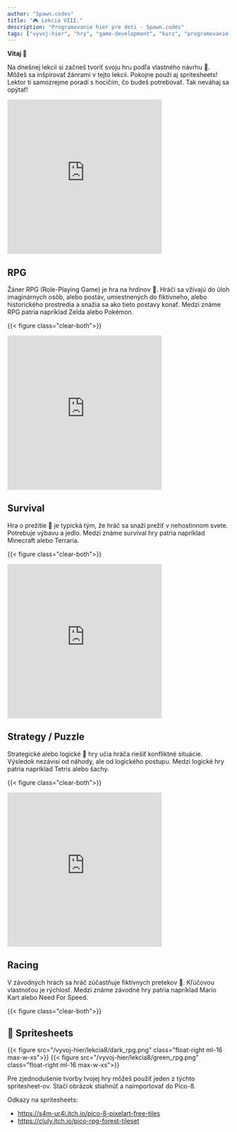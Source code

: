 ```yaml
---
author: "Spawn.codes"
title: "🎮 Lekcia VIII."
description: "Programovanie hier pre deti - Spawn.codes"
tags: ["vývoj-hier", "hry", "game-development", "kurz", "programovanie-hier", "programovanie-pre-deti"]
---
```


**Vitaj 👋**

Na dnešnej lekcii si začneš tvoriť svoju hru podľa <span class="font-semibold text-lg text-slate-800 text-center max-w-sm mx-1 rounded-md px-2 py-1 bg-gradient-to-r from-indigo-200 via-red-200 to-yellow-100 shadow-md shadow-indigo-600">vlastného návrhu 🎨</span>. Môžeš sa inšpirovať žánrami v tejto lekcii. Pokojne použi aj spritesheets! Lektor ti samozrejme poradí s hocičím, čo budeš potrebovať. Tak neváhaj sa opýtať!

<iframe mozallowfullscreen="true" msallowfullscreen="true" id="game_drop" src="https://v6p9d9t4.ssl.hwcdn.net/html/3205232/index.html" allow="fullscreen *; geolocation; microphone; camera; midi; monetization; xr-spatial-tracking; gamepad; gyroscope; accelerometer; xr; cross-origin-isolated" frameborder="0" allowfullscreen="true" scrolling="no" allowtransparency="true" webkitallowfullscreen="true" width="350px" height="350px" class="float-right ml-8"></iframe>

## RPG
Žáner RPG (Role-Playing Game) je <span class="font-semibold text-lg text-slate-800 text-center max-w-sm mx-1 rounded-md px-2 py-1 bg-gradient-to-r from-indigo-200 via-red-200 to-yellow-100 shadow-md shadow-indigo-600">hra na hrdinov 🔮</span>. Hráči sa vžívajú do úloh imaginárnych osôb, alebo postáv, umiestnených do fiktívneho, alebo historického prostredia a snažia sa ako tieto postavy konať. Medzi známe RPG patria napríklad Zelda alebo Pokémon.

{{< figure class="clear-both">}}

<iframe id="game_drop" scrolling="no" allow="fullscreen *; geolocation; microphone; camera; midi; monetization; xr-spatial-tracking; gamepad; gyroscope; accelerometer; xr; cross-origin-isolated" src="https://v6p9d9t4.ssl.hwcdn.net/html/2708982/index.html" frameborder="0" allowfullscreen="true" mozallowfullscreen="true" msallowfullscreen="true" webkitallowfullscreen="true" allowtransparency="true" width="350px" height="350px" class="float-left mr-8"></iframe>

## Survival
<span class="font-semibold text-lg text-slate-800 text-center max-w-sm mx-1 rounded-md px-2 py-1 bg-gradient-to-r from-indigo-200 via-red-200 to-yellow-100 shadow-md shadow-indigo-600">Hra o prežitie 🧡</span> je typická tým, že hráč sa snaží prežiť v nehostinnom svete. Potrebuje výbavu a jedlo. Medzi známe survival hry patria napríklad Minecraft alebo Terraria.

{{< figure class="clear-both">}}

<iframe frameborder="0" allowfullscreen="true" id="game_drop" allowtransparency="true" webkitallowfullscreen="true" mozallowfullscreen="true" msallowfullscreen="true" src="https://v6p9d9t4.ssl.hwcdn.net/html/5285340/mimic_v1.1.1_itch/index.html" scrolling="no" allow="fullscreen *; geolocation; microphone; camera; midi; monetization; xr-spatial-tracking; gamepad; gyroscope; accelerometer; xr; cross-origin-isolated" width="350px" height="350px" class="float-right ml-8"></iframe>

## Strategy / Puzzle
Strategické alebo <span class="font-semibold text-lg text-slate-800 text-center max-w-sm mx-1 rounded-md px-2 py-1 bg-gradient-to-r from-indigo-200 via-red-200 to-yellow-100 shadow-md shadow-indigo-600">logické 🧠</span> hry učia hráča riešiť konfliktné situácie. Výsledok nezávisí od náhody, ale od logického postupu. Medzi logické hry patria napríklad Tetris alebo šachy.

{{< figure class="clear-both">}}

<iframe allow="fullscreen *; geolocation; microphone; camera; midi; monetization; xr-spatial-tracking; gamepad; gyroscope; accelerometer; xr; cross-origin-isolated" id="game_drop" allowtransparency="true" webkitallowfullscreen="true" mozallowfullscreen="true" msallowfullscreen="true" src="https://v6p9d9t4.ssl.hwcdn.net/html/5475007/sprint_html/index.html" frameborder="0" allowfullscreen="true" scrolling="no" width="350px" height="350px" class="float-left mr-8"></iframe>

## Racing
V závodných hrách sa hráč zúčastňuje fiktívnych <span class="font-semibold text-lg text-slate-800 text-center max-w-sm mx-1 rounded-md px-2 py-1 bg-gradient-to-r from-indigo-200 via-red-200 to-yellow-100 shadow-md shadow-indigo-600">pretekov 🏁</span>. Kľúčovou vlastnoťou je rýchlosť. Medzi známe závodné hry patria napríklad Mario Kart alebo Need For Speed.

{{< figure class="clear-both">}}

## 🎨 Spritesheets

{{< figure src="/vyvoj-hier/lekcia8/dark_rpg.png" class="float-right ml-16 max-w-xs">}}
{{< figure src="/vyvoj-hier/lekcia8/green_rpg.png" class="float-right ml-16 max-w-xs">}}

Pre zjednodušenie tvorby tvojej hry môžeš použiť jeden z týchto spritesheet-ov. Stačí obrázok stiahnúť a naimportovať do Pico-8.

Odkazy na spritesheets:
- https://s4m-ur4i.itch.io/pico-8-pixelart-free-tiles
- https://cluly.itch.io/pico-rpg-forest-tileset